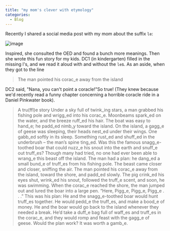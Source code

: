 ```yaml
---
title: "my mom's clever with etymology"
categories:
  - Blog
---
```


Recently I shared a social media post with my mom about the suffix `le`:

![image](https://github.com/user-attachments/assets/e2c0ec8b-a6eb-4fae-a1ff-a8257233c90e)

Inspired, she consulted the OED and found a bunch more meanings. Then she wrote this fun story for my kids. DC1 (in kindergarten) filled in the missing l's, and we read it aloud with and without the `le`s.
As an aside, when they got to the line

> The man pointed his corac_e away from the island

DC2 said, "Nana, you can't point a coracle!"So true! (They knew because we'd recently read a funny chapter concerning a horrible coracle ride in a Daniel Pinkwater book).


> A tru(ffl)e story
> Under a sky full of twink_ing stars, a man grabbed his fishing pole and wrigg_ed into his corac_e. Moonbeams spark_ed on the water, and the breeze ruff_ed his hair. The boat was easy to hand_e; he padd_ed nimb_y toward the island. On the island, a gagg_e of geese was sleeping, their heads nest_ed under their wings. One gabb_ed softly in its sleep.
> Something rust_ed and shuff_ed in the underbrush – the man’s spine ting_ed. Was this the famous snagg_e-toothed boar that could nuzz_e his snout into the earth and snuff_e out truff_es? Though many had tried, no one had ever been able to wrang_e this beast off the island. The man had a plan: he dang_ed a small bund_e of truff_es from his fishing pole. The beast came closer and closer, sniffing the air. The man pointed his corac_e away from the island, toward the shore, and padd_ed slowly. The pig crink_ed his eyes shut, wrink_ed his snout, followed the truff_e scent, and soon, he was swimming.
> When the corac_e reached the shore, the man jumped out and lured the boar into a large pen. “Here, Pigg_e, Pigg_e, Pigg_e . . .” This was his plan: He and the snagg_e-toothed boar would hunt truff_es together. He would pedd_e the truff_es, and  make a bood_e of money. He and the boar would go back to the island whenever they needed a break. He’d take a duff_e bag full of waff_es and truff_es in the corac_e, and they would romp and feast with the gagg_e of geese.
> Would the plan work? It was worth a gamb_e.


